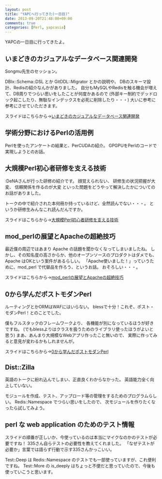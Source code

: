 ```yaml
---
layout: post
title: "YAPCへ行ってきた(一日目)"
date: 2013-09-20T21:48:00+09:00
comments: true
categories: [Perl, yapcasia]
---
```


YAPCの一日目に行ってきたよ。

<!-- More -->

## いまどきのカジュアルなデータベース関連開発

Songmu先生のセッション。

DBIx::Schema::DSL とか GitDDL::Migrator とかの説明や、
DBのスキーマ設計、Redisの紹介なんかがありました。
自分もMySQLやRedisを触る機会が増えて、DB周りでつらい思いをしたことが何度かあるので
(外部キー制約でデッドロック起こしたり、無駄なインデックスを必死に削除したり・・・)
大いに参考に参考にさせていただきます。

スライドはこちらから→[いまどきのカジュアルなデータベース関連開発](http://songmu.github.io/slides/yapc-asia2013/)

## 学術分野におけるPerlの活用例

Perlを使ったアンケートの結果と、PerCUDAの紹介。
GPGPUをPerlのコードで実現しようとのお話。


## 大規模Perl初心者研修を支える技術

:DeNAさんが行った研修の紹介です。
顔覚えられない、
研修生の状況把握が大変、
信頼関係を作るのが大変
といった問題をどうやって解決したかについてのお話がありました。

トークの中で紹介された本何冊か持っているけど、全然読んでない・・・。
というか研修生みんなこれ読んだんですか。

スライドはこちらから→[大規模Perl初心者研修を支える技術](http://www.slideshare.net/DaisukeTamada/perl-26371335)


## mod_perlの展望とApacheの超絶技巧

最近僕の周辺ではあまり Apache の話題を聞かなくなってしまいましたね。
しかし、その知名度の高さからか、他のオープンソースのプロダクトはダメでも、
Apache はOKという案件があるらしい。
「Apache使いました！」っていうために、mod_perl で代替品を作ろう、というお話。
おそろしい・・・。

スライドはこちらから→[mod_perlの展望とApacheの超絶技巧](http://www.slideshare.net/xtetsuji/apachemodperl-yapcasia)


## 0から学んだポストモダンPerl

ルーティングとかORMはWAFにはいらない。
blessで十分！これぞ、ポスト・モダンPerl！とのことでした。

僕もフルスタックのフレームワークより、
各機能が別になっているほうが好きですね。
(でもblessよりはクラスを扱うためのライブラリ使ったほうがよいと思う)
まあ、あんまり大規模なWebアプリ作ったこと無いので、
実際に作ってみると意見が変わるかもしれませんが。

スライドはこちらから→[0から学んだポストモダンPerl](http://www.slideshare.net/TasukuSuenaga/yapc2013)


## Dist::Zilla

英語のトークに紛れ込んでしまい、正直良くわからなかった。
英語能力全く向上していない。

モジュールを作成、テスト、アップロード等の管理をするためのプログラムらしい。
Redis::Namespace でつらい思いをしたので、
次モジュールを作りたくなったら試してみよう。


## perl な web application のためのテスト情報

スライドの順番が正しいか、今使っているのは本当にマイクなのかのテストが必要ですね！
335さん自らテストの必要性を教えてくれました。
「なぜテストが必要か」言葉では語らず行動で示す335さんかっこいい。

Test::Deep は Redis::Namespace のテストでも一部使っていますが、これ便利ですね。
Test::More の is_deeply はちょっと不便だと思っていたので、今後も使っていこうと思います。


